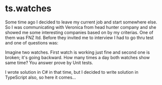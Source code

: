 ﻿# ts.watches

Some time ago I decided to leave my current job and start somewhere else. So I was communicating with Veronica from head hunter company and she showed me some interesting companies based on by my criterias.
One of them was FNZ ltd. Before they invited me to interview I had to go thru test and one of questions was:

Imagine two watches. First watch is working just fine and second one is broken; it's going backward.
How many times a day both watches show same time? You answer prove by Unit tests.

I wrote solution in C# in that time, but I decided to write solution in TypeScript also, so here it comes...
